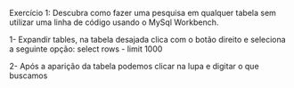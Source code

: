 Exercício 1: Descubra como fazer uma pesquisa em qualquer tabela sem utilizar uma linha de código usando o MySql Workbench.

  1- Expandir tables, na tabela desajada clica com o botão direito e seleciona a seguinte opção:
    select rows - limit 1000

  2- Após a aparição da tabela podemos clicar na lupa e digitar o que buscamos